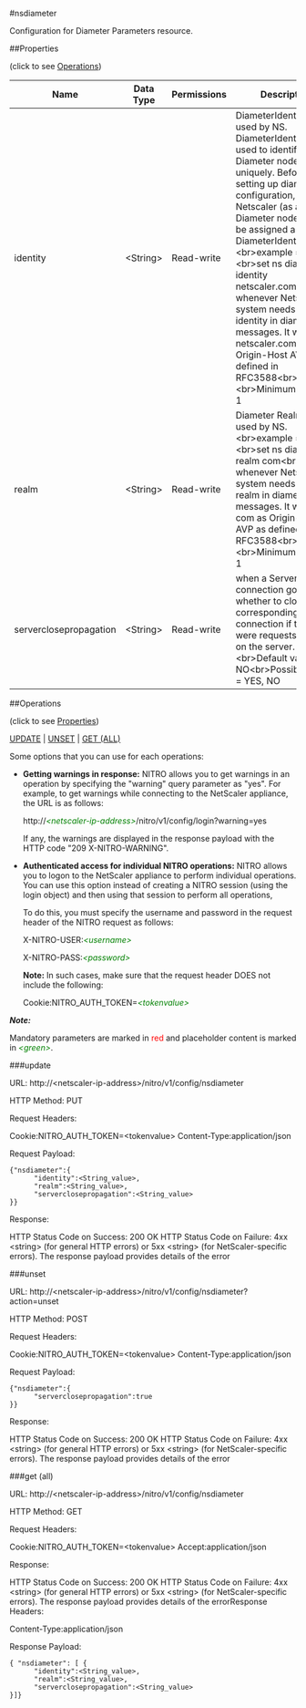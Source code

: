 #nsdiameter

Configuration for Diameter Parameters resource.


##Properties 
<span>(click to see [Operations](#operations))</span>


<table><thead><tr><th>Name</th><th> Data Type</th><th> Permissions</th><th>Description</th></tr></thead><tbody><tr><td>identity</td><td>&lt;String></td><td>Read-write</td><td>DiameterIdentity to be used by NS. DiameterIdentity is used to identify a Diameter node uniquely. Before setting up diameter configuration, Netscaler (as a Diameter node) MUST be assigned a unique DiameterIdentity.&lt;br>example =;gt;&lt;br>set ns diameter -identity netscaler.com&lt;br>Now whenever Netscaler system needs to use identity in diameter messages. It will use netscaler.com as Origin-Host AVP as defined in RFC3588&lt;br>.&lt;br>Minimum length = 1</td><tr><tr><td>realm</td><td>&lt;String></td><td>Read-write</td><td>Diameter Realm to be used by NS.&lt;br>example =;gt;&lt;br>set ns diameter -realm com&lt;br>Now whenever Netscaler system needs to use realm in diameter messages. It will use com as Origin-Realm AVP as defined in RFC3588&lt;br>.&lt;br>Minimum length = 1</td><tr><tr><td>serverclosepropagation</td><td>&lt;String></td><td>Read-write</td><td>when a Server connection goes down, whether to close the corresponding client connection if there were requests pending on the server.&lt;br>Default value: NO&lt;br>Possible values = YES, NO</td><tr></tbody></table>
##Operations 
<span>(click to see [Properties](#properties))</span>


[UPDATE](#update) | [UNSET](#unset) | [GET (ALL)](#get-(all))


Some options that you can use for each operations:
<ul><li><p><b>Getting warnings in response:</b> NITRO allows you to get warnings in an operation by specifying the "warning" query parameter as "yes". For example, to get warnings while connecting to the NetScaler appliance, the URL is as follows:</p><p>http://<span style="color:green;font-style:italic;">&lt;netscaler-ip-address&gt;</span>/nitro/v1/config/login?warning=yes</p><p>If any, the warnings are displayed in the response payload with the HTTP code "209 X-NITRO-WARNING".</p></li><li><p><b>Authenticated access for individual NITRO operations:</b> NITRO allows you to logon to the NetScaler appliance to perform individual operations. You can use this option instead of creating a NITRO session (using the login object) and then using that session to perform all operations,</p><p>To do this, you must specify the username and password in the request header of the NITRO request as follows:</p><p>X-NITRO-USER:<span style="color:green;font-style:italic;">&lt;username&gt;</span></p><p>X-NITRO-PASS:<span style="color:green;font-style:italic;">&lt;password&gt;</span></p><p><b>Note:</b> In such cases, make sure that the request header DOES not include the following:</p><p>Cookie:NITRO_AUTH_TOKEN=<span style="color:green;font-style:italic;">&lt;tokenvalue&gt;</span></p></li></ul>



***Note:*** 
Mandatory parameters are marked in <span style="color:#FF0000;">red</span> and placeholder content is marked in <span style="color:green;font-style:italic">&lt;green&gt;</span>.

###update



URL: http://&lt;netscaler-ip-address&gt;/nitro/v1/config/nsdiameter
HTTP Method: PUT
Request Headers:

Cookie:NITRO_AUTH_TOKEN=&lt;tokenvalue&gt;Content-Type:application/json

Request Payload: ```{"nsdiameter":{      "identity":<String_value>,      "realm":<String_value>,      "serverclosepropagation":<String_value>}}```
Response:
HTTP Status Code on Success: 200 OKHTTP Status Code on Failure: 4xx &lt;string&gt; (for general HTTP errors) or 5xx &lt;string&gt; (for NetScaler-specific errors). The response payload provides details of the error


###unset



URL: http://&lt;netscaler-ip-address&gt;/nitro/v1/config/nsdiameter?action=unset
HTTP Method: POST
Request Headers:

Cookie:NITRO_AUTH_TOKEN=&lt;tokenvalue&gt;Content-Type:application/json

Request Payload: ```{"nsdiameter":{      "serverclosepropagation":true}}```
Response:
HTTP Status Code on Success: 200 OKHTTP Status Code on Failure: 4xx &lt;string&gt; (for general HTTP errors) or 5xx &lt;string&gt; (for NetScaler-specific errors). The response payload provides details of the error


###get (all)



URL: http://&lt;netscaler-ip-address&gt;/nitro/v1/config/nsdiameter
HTTP Method: GET
Request Headers:

Cookie:NITRO_AUTH_TOKEN=&lt;tokenvalue&gt;Accept:application/json

Response:
HTTP Status Code on Success: 200 OKHTTP Status Code on Failure: 4xx &lt;string&gt; (for general HTTP errors) or 5xx &lt;string&gt; (for NetScaler-specific errors). The response payload provides details of the errorResponse Headers:

Content-Type:application/json

Response Payload: ```{ "nsdiameter": [ {      "identity":<String_value>,      "realm":<String_value>,      "serverclosepropagation":<String_value>}]}```



